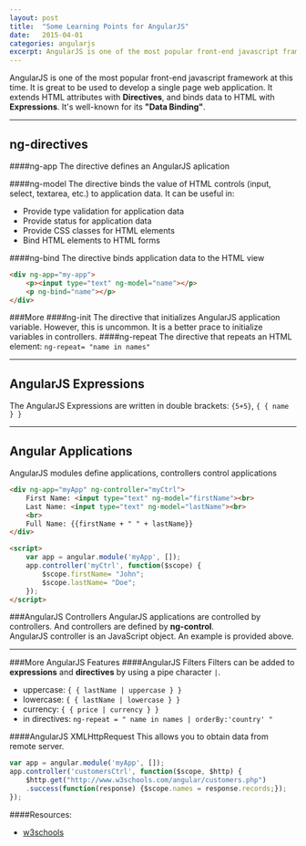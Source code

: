 ```yaml
---
layout: post
title:  "Some Learning Points for AngularJS"
date:   2015-04-01  
categories: angularjs
excerpt: AngularJS is one of the most popular front-end javascript framework at this time. It is great to be used to develop a single page web application.
---
```


AngularJS is one of the most popular front-end javascript framework at this time. It is great to be used to develop a single page web application. It extends HTML attributes with **Directives**, and binds data to HTML with **Expressions**. It's well-known for its **"Data Binding"**.  

----

## ng-directives

####ng-app
The directive defines an AngularJS aplication

####ng-model
The directive binds the value of HTML controls (input, select, textarea, etc.) to application data. It can be useful in:  

* Provide type validation for application data
* Provide status for application data
* Provide CSS classes for HTML elements
* Bind HTML elements to HTML forms

####ng-bind
The directive binds application data to the HTML view

```html
<div ng-app="my-app">
	<p><input type="text" ng-model="name"></p>
	<p ng-bind="name"></p>
</div>
```

###More
####ng-init
The directive that initializes AngularJS application variable. However, this is uncommon. It is a better prace to initialize variables in controllers.
####ng-repeat
The directive that repeats an HTML element: `ng-repeat= "name in names"`

--------

## AngularJS Expressions

The AngularJS Expressions are written in double brackets: `{5+5}`, ` { { name } } `

----

## Angular Applications

AngularJS modules define applications, controllers control applications   

```html
<div ng-app="myApp" ng-controller="myCtrl">
	First Name: <input type="text" ng-model="firstName"><br>
	Last Name: <input type="text" ng-model="lastName"><br>
	<br>
	Full Name: {{firstName + " " + lastName}}
</div>

<script>
	var app = angular.module('myApp', []);
	app.controller('myCtrl', function($scope) {
	    $scope.firstName= "John";
	    $scope.lastName= "Doe";
	});
</script> 
```

###AngularJS Controllers
AngularJS applications are controlled by controllers. And controllers are defined by **ng-control**.  
AngularJS controller is an JavaScript object. An example is provided above.

----

###More AngularJS Features
####AngularJS Filters
Filters can be added to **expressions** and **directives** by using a pipe character `|`.  

* uppercase:  ` { { lastName | uppercase } } `
* lowercase:  ` { { lastName | lowercase } } `
* currency:  ` { { price | currency } } `
* in directives: `ng-repeat = " name in names | orderBy:'country' " `

####AngularJS XMLHttpRequest
This allows you to obtain data from remote server.

```javascript
var app = angular.module('myApp', []);
app.controller('customersCtrl', function($scope, $http) {
	$http.get("http://www.w3schools.com/angular/customers.php")
	.success(function(response) {$scope.names = response.records;});
});
```


####Resources:
* [w3schools](http://www.w3schools.com/angular/angular_directives.asp)